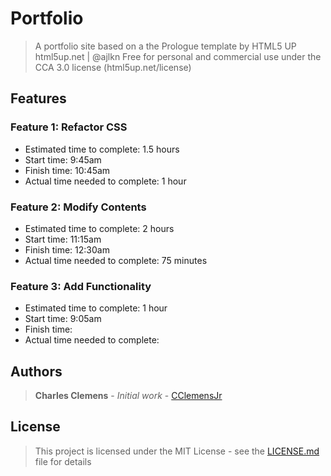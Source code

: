 # Portfolio
> A portfolio site based on a the Prologue template by HTML5 UP html5up.net | @ajlkn Free for personal and commercial use under the CCA 3.0 license (html5up.net/license)


## Features
### Feature 1: Refactor CSS
  * Estimated time to complete: 1.5 hours
  * Start time: 9:45am
  * Finish time: 10:45am
  * Actual time needed to complete: 1 hour

### Feature 2: Modify Contents
  * Estimated time to complete: 2 hours
  * Start time: 11:15am
  * Finish time: 12:30am
  * Actual time needed to complete: 75 minutes

### Feature 3: Add Functionality
  * Estimated time to complete: 1 hour
  * Start time: 9:05am
  * Finish time:
  * Actual time needed to complete:

## Authors
> **Charles Clemens** - *Initial work* - [CClemensJr](https://github.com/CClemensJr)

## License
> This project is licensed under the MIT License - see the [LICENSE.md](LICENSE.md) file for details